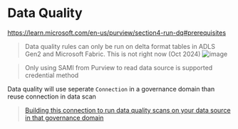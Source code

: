 # Data Quality
https://learn.microsoft.com/en-us/purview/section4-run-dq#prerequisites
> Data quality rules can only be run on delta format tables in ADLS Gen2 and Microsoft Fabric.
This is not right now (Oct 2024)
![image](https://github.com/user-attachments/assets/8c65b923-8edc-48f4-adce-b5a2d08abd37)

> Only using SAMI from Purview to read data source is supported credential method 

Data quality will use seperate `Connection` in a governance domain than reuse connection in data scan
> [Building this connection to run data quality scans on your data source in that governance domain](https://learn.microsoft.com/en-us/purview/section4-run-dq#create-and-run-data-quality-rules)
